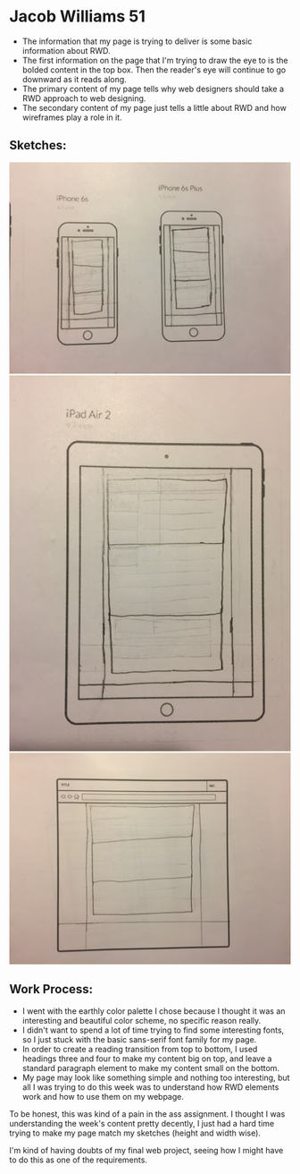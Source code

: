 # Jacob Williams 51

- The information that my page is trying to deliver is some basic information about RWD.
- The first information on the page that I'm trying to draw the eye to is the bolded content in the top box.  Then the reader's eye will continue to go downward as it reads along.
- The primary content of my page tells why web designers should take a RWD approach to web designing.
- The secondary content of my page just tells a little about RWD and how wireframes play a role in it.

## Sketches:
![Small Sketch](imgs/Mobile.jpeg)
![Medium Sketch](imgs/Tablet.jpeg)
![Large Sketch](imgs/Computer.jpeg)

## Work Process:
- I went with the earthly color palette I chose because I thought it was an interesting and beautiful color scheme, no specific reason really.
- I didn't want to spend a lot of time trying to find some interesting fonts, so I just stuck with the basic sans-serif font family for my page.
- In order to create a reading transition from top to bottom, I used headings three and four to make my content big on top, and leave a standard paragraph element to make my content small on the bottom.
- My page may look like something simple and nothing too interesting, but all I was trying to do this week was to understand how RWD elements work and how to use them on my webpage.

To be honest, this was kind of a pain in the ass assignment.  I thought I was understanding the week's content pretty decently, I just had a hard time trying to make my page match my sketches (height and width wise).

I'm kind of having doubts of my final web project, seeing how I might have to do this as one of the requirements.
